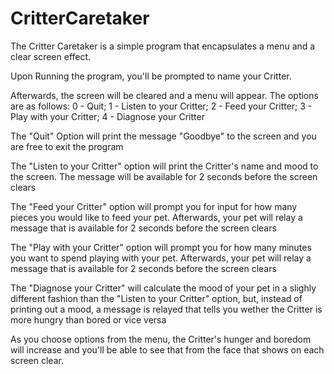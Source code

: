 # CritterCaretaker
The Critter Caretaker is a simple program that encapsulates a menu and a clear screen effect. 

Upon Running the program, you'll be prompted to name your Critter. 

Afterwards, the screen will be cleared and a menu will appear. The options are as follows: 
0 - Quit;
1 - Listen to your Critter;
2 - Feed your Critter;
3 - Play with your Critter;
4 - Diagnose your Critter

The "Quit" Option will print the message "Goodbye" to the screen and you are free to exit the program

The "Listen to your Critter" option will print the Critter's name and mood to the screen. The message will be available for 2 seconds before the screen clears

The "Feed your Critter" option will prompt you for input for how many pieces you would like to feed your pet. Afterwards, your pet will relay a message that is available for 2 seconds before the screen clears

The "Play with your Critter" option will prompt you for how many minutes you want to spend playing with your pet. Afterwards, your pet will relay a message that is available for 2 seconds before the screen clears

The "Diagnose your Critter" will calculate the mood of your pet in a slighly different fashion than the "Listen to your Critter" option, but, instead of printing out a mood, a message is relayed that tells you wether the Critter is more hungry than bored or vice versa

As you choose options from the menu, the Critter's hunger and boredom will increase and you'll be able to see that from the face that shows on each screen clear.

